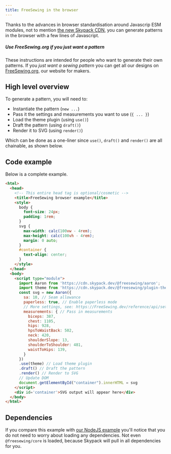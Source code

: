 ```yaml
---
title: FreeSewing in the browser
---
```


Thanks to the advances in browser standardisation around Javascrip
ESM modules, not to mention [the new Skypack CDN](https://www.skypack.dev/),
you can generate patterns in the browser with a few lines of Javascript.

<Tip>

##### Use FreeSewing.org if you just want a pattern

These instructions are intended for people who want to generate
their own patterns. If you _just want a sewing pattern_ you can
get all our designs on [FreeSewing.org](https://FreeSewing.org/),
our website for makers.

</Tip> 

## High level overview

To generate a pattern, you will need to:

- Instantiate the pattern (`new ...`)
- Pass it the settings and measurements you want to use (`{ ... }`)
- Load the theme plugin (using `use()`)
- Draft the pattern (using `draft()`)
- Render it to SVG  (using `render()`)

Which can be done as a one-liner since `use()`, `draft()` and
`render()` are all chainable, as shown below.

## Code example

Below is a complete example.

```html
<html>
  <head>
    <!-- This entire head tag is optional/cosmetic -->
    <title>FreeSewing browser example</title>
    <style>
      body {
        font-size: 24px;
        padding: 1rem;
      }
      svg {
        max-width: calc(100vw - 4rem);
        max-height: calc(100vh - 4rem);
        margin: 0 auto;
      }
      #container {
        text-align: center;
      }
    </style>
  </head>
  <body>
    <script type="module">
      import Aaron from 'https://cdn.skypack.dev/@freesewing/aaron';
      import theme from 'https://cdn.skypack.dev/@freesewing/plugin-theme';
      const svg = new Aaron({ 
        sa: 10, // Seam allowance
        paperless: true, // Enable paperless mode
        // More settings, see: https://FreeSewing.dev/reference/api/settings
        measurements: { // Pass in measurements
          biceps: 387,
          chest: 1105,
          hips: 928,
          hpsToWaistBack: 502,
          neck: 420,
          shoulderSlope: 13,
          shoulderToShoulder: 481,
          waistToHips: 139,
        }
      })
      .use(theme) // Load theme plugin
      .draft() // Draft the pattern
      .render() // Render to SVG
      // Update DOM
      document.getElementById("container").innerHTML = svg
    </script>
    <div id='container'>SVG output will appear here</div>
  </body>
</html>
```

## Dependencies

If you compare this example with [our NodeJS
example](/reference/howtos/nodejs) you'll notice that you do not
need to worry about loading any dependencies. Not even `@freesewing/core`
is loaded, because Skypack will pull in all dependencies for you.
